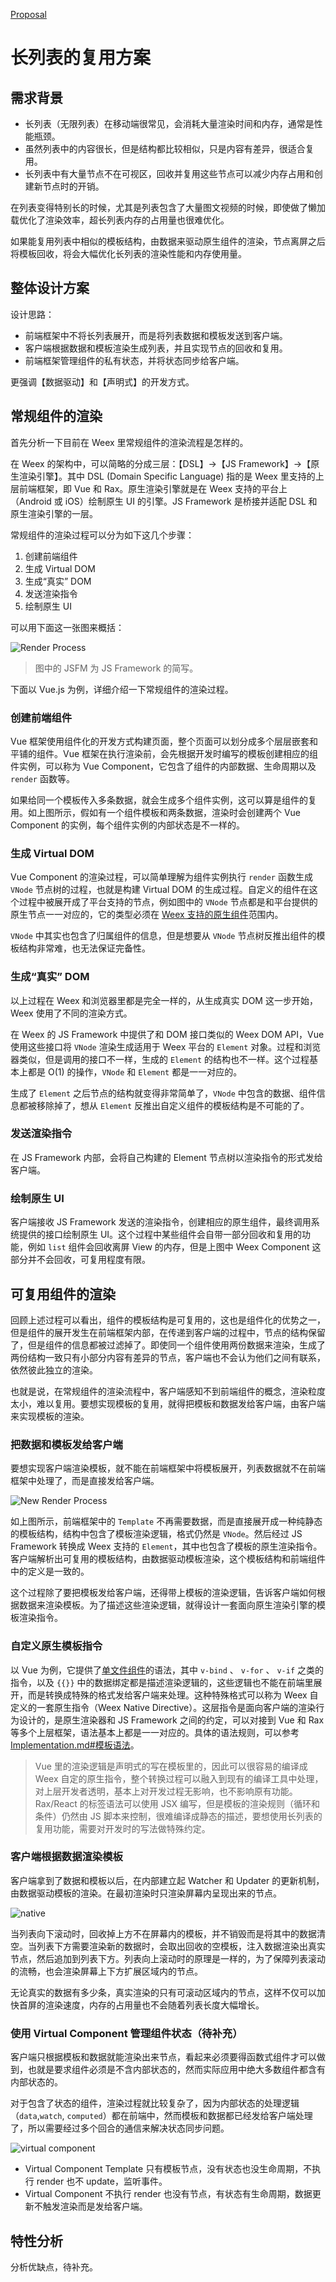 [Proposal](https://github.com/Hanks10100/incubator-weex/issues/1)

# 长列表的复用方案

## 需求背景

+ 长列表（无限列表）在移动端很常见，会消耗大量渲染时间和内存，通常是性能瓶颈。
+ 虽然列表中的内容很长，但是结构都比较相似，只是内容有差异，很适合复用。
+ 长列表中有大量节点不在可视区，回收并复用这些节点可以减少内存占用和创建新节点时的开销。

在列表变得特别长的时候，尤其是列表包含了大量图文视频的时候，即使做了懒加载优化了渲染效率，超长列表内存的占用量也很难优化。

如果能复用列表中相似的模板结构，由数据来驱动原生组件的渲染，节点离屏之后将模板回收，将会大幅优化长列表的渲染性能和内存使用量。

## 整体设计方案

设计思路：

+ 前端框架中不将长列表展开，而是将列表数据和模板发送到客户端。
+ 客户端根据数据和模板渲染生成列表，并且实现节点的回收和复用。
+ 前端框架管理组件的私有状态，并将状态同步给客户端。

更强调【数据驱动】和【声明式】的开发方式。

## 常规组件的渲染

首先分析一下目前在 Weex 里常规组件的渲染流程是怎样的。

在 Weex 的架构中，可以简略的分成三层：【DSL】->【JS Framework】->【原生渲染引擎】。其中 DSL (Domain Specific Language) 指的是 Weex 里支持的上层前端框架，即 Vue 和 Rax。原生渲染引擎就是在 Weex 支持的平台上（Android 或 iOS）绘制原生 UI 的引擎。JS Framework 是桥接并适配 DSL 和原生渲染引擎的一层。

常规组件的渲染过程可以分为如下这几个步骤：

1. 创建前端组件
2. 生成 Virtual DOM
3. 生成“真实” DOM
4. 发送渲染指令
5. 绘制原生 UI

可以用下面这一张图来概括：

![Render Process](./images/render-process.png)

> 图中的 JSFM 为 JS Framework 的简写。

下面以 Vue.js 为例，详细介绍一下常规组件的渲染过程。

### 创建前端组件

Vue 框架使用组件化的开发方式构建页面，整个页面可以划分成多个层层嵌套和平铺的组件。Vue 框架在执行渲染前，会先根据开发时编写的模板创建相应的组件实例，可以称为 Vue Component，它包含了组件的内部数据、生命周期以及 `render` 函数等。

如果给同一个模板传入多条数据，就会生成多个组件实例，这可以算是组件的复用。如上图所示，假如有一个组件模板和两条数据，渲染时会创建两个 Vue Component 的实例，每个组件实例的内部状态是不一样的。

### 生成 Virtual DOM

Vue Component 的渲染过程，可以简单理解为组件实例执行 `render` 函数生成 `VNode` 节点树的过程，也就是构建 Virtual DOM 的生成过程。自定义的组件在这个过程中被展开成了平台支持的节点，例如图中的 `VNode` 节点都是和平台提供的原生节点一一对应的，它的类型必须在 [Weex 支持的原生组件](http://weex-project.io/references/components/index.html)范围内。

`VNode` 中其实也包含了归属组件的信息，但是想要从 `VNode` 节点树反推出组件的模板结构非常难，也无法保证完备性。

### 生成“真实” DOM

以上过程在 Weex 和浏览器里都是完全一样的，从生成真实 DOM 这一步开始，Weex 使用了不同的渲染方式。

在 Weex 的 JS Framework 中提供了和 DOM 接口类似的 Weex DOM API，Vue 使用这些接口将 `VNode` 渲染生成适用于 Weex 平台的 `Element` 对象。过程和浏览器类似，但是调用的接口不一样，生成的 `Element` 的结构也不一样。这个过程基本上都是 O(1) 的操作，`VNode` 和 `Element` 都是一一对应的。

生成了 `Element` 之后节点的结构就变得非常简单了，`VNode` 中包含的数据、组件信息都被移除掉了，想从 `Element` 反推出自定义组件的模板结构是不可能的了。

### 发送渲染指令

在 JS Framework 内部，会将自己构建的 Element 节点树以渲染指令的形式发给客户端。

### 绘制原生 UI

客户端接收 JS Framework 发送的渲染指令，创建相应的原生组件，最终调用系统提供的接口绘制原生 UI。这个过程中某些组件会自带一部分回收和复用的功能，例如 `list` 组件会回收离屏 View 的内存，但是上图中 Weex Component 这部分并不会回收，可复用程度有限。

## 可复用组件的渲染

回顾上述过程可以看出，组件的模板结构是可复用的，这也是组件化的优势之一，但是组件的展开发生在前端框架内部，在传递到客户端的过程中，节点的结构保留了，但是组件的信息都被过滤掉了。即使同一个组件使用两份数据来渲染，生成了两份结构一致只有小部分内容有差异的节点，客户端也不会认为他们之间有联系，依然彼此独立的渲染。

也就是说，在常规组件的渲染流程中，客户端感知不到前端组件的概念，渲染粒度太小，难以复用。要想实现模板的复用，就得把模板和数据发给客户端，由客户端来实现模板的渲染。

### 把数据和模板发给客户端

要想实现客户端渲染模板，就不能在前端框架中将模板展开，列表数据就不在前端框架中处理了，而是直接发给客户端。

![New Render Process](./images/new-render-process.png)

如上图所示，前端框架中的 `Template` 不再需要数据，而是直接展开成一种纯静态的模板结构，结构中包含了模板渲染逻辑，格式仍然是 `VNode`。然后经过 JS Framework 转换成 Weex 支持的 `Element`，其中也包含了模板的原生渲染指令。客户端解析出可复用的模板结构，由数据驱动模板渲染，这个模板结构和前端组件中的定义是一致的。

这个过程除了要把模板发给客户端，还得带上模板的渲染逻辑，告诉客户端如何根据数据来渲染模板。为了描述这些渲染逻辑，就得设计一套面向原生渲染引擎的模板渲染指令。

### 自定义原生模板指令

以 Vue 为例，它提供了[单文件组件](https://cn.vuejs.org/v2/guide/single-file-components.html)的语法，其中 `v-bind` 、 `v-for` 、 `v-if` 之类的指令，以及 `{{}}` 中的数据绑定都是描述渲染逻辑的，这些逻辑也不能在前端里展开，而是转换成特殊的格式发给客户端来处理。这种特殊格式可以称为 Weex 自定义的一套原生指令（Weex Native Directive）。这层指令是面向客户端的渲染行为设计的，是原生渲染器和 JS Framework 之间的约定，可以对接到 Vue 和 Rax 等多个上层框架，语法基本上都是一一对应的。具体的语法规则，可以参考 [Implementation.md#模板语法](./Implementation.md#%E6%A8%A1%E6%9D%BF%E8%AF%AD%E6%B3%95)。

> Vue 里的渲染逻辑是声明式的写在模板里的，因此可以很容易的编译成 Weex 自定的原生指令，整个转换过程可以融入到现有的编译工具中处理，对上层开发者透明，基本上对开发过程无影响，也不影响原有功能。 Rax/React 的标签语法可以使用 JSX 编写，但是模板的渲染规则（循环和条件）仍然由 JS 脚本来控制，很难编译成静态的描述，要想使用长列表的复用功能，需要对开发时的写法做特殊约定。

### 客户端根据数据渲染模板

客户端拿到了数据和模板以后，在内部建立起 Watcher 和 Updater 的更新机制，由数据驱动模板的渲染。在最初渲染时只渲染屏幕内呈现出来的节点。

![native](./images/native-watcher.png)

当列表向下滚动时，回收掉上方不在屏幕内的模板，并不销毁而是将其中的数据清空。当列表下方需要渲染新的数据时，会取出回收的空模板，注入数据渲染出真实节点，然后追加到列表下方。列表向上滚动时的原理是一样的，为了保障列表滚动的流畅，也会渲染屏幕上下方扩展区域内的节点。

无论真实的数据有多少条，真实渲染的只有可滚动区域内的节点，这样不仅可以加快首屏的渲染速度，内存的占用量也不会随着列表长度大幅增长。

### 使用 Virtual Component 管理组件状态（待补充）

客户端只根据模板和数据就能渲染出来节点，看起来必须要得函数式组件才可以做到，也就是要求组件必须是不含内部状态的，然而实际应用中绝大多数组件都含有内部状态的。

对于包含了状态的组件，渲染过程就比较复杂了，因为内部状态的处理逻辑（`data`,`watch`, `computed`）都在前端中，然而模板和数据都已经发给客户端处理了，所以需要经过多个回合的通信来解决状态同步问题。

![virtual component](./images/virtual-component.png)

+ Virtual Component Template 只有模板节点，没有状态也没生命周期，不执行 render 也不 update，监听事件。
+ Virtual Component 不执行 render 也没有节点，有状态有生命周期，数据更新不触发渲染而是发给客户端。

## 特性分析

分析优缺点，待补充。
